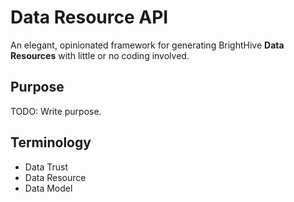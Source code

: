 # Data Resource API

An elegant, opinionated framework for generating BrightHive **Data Resources** with little or no coding involved.

## Purpose

TODO: Write purpose.

## Terminology

- Data Trust
- Data Resource
- Data Model